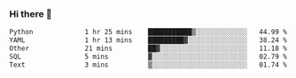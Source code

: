 ### Hi there 👋

<!--START_SECTION:waka-->

```txt
Python             1 hr 25 mins    ███████████▒░░░░░░░░░░░░░   44.99 %
YAML               1 hr 13 mins    █████████▓░░░░░░░░░░░░░░░   38.24 %
Other              21 mins         ██▓░░░░░░░░░░░░░░░░░░░░░░   11.18 %
SQL                5 mins          ▓░░░░░░░░░░░░░░░░░░░░░░░░   02.79 %
Text               3 mins          ▒░░░░░░░░░░░░░░░░░░░░░░░░   01.74 %
```

<!--END_SECTION:waka-->

<!--
**Jonas-VanHaeken/Jonas-VanHaeken** is a ✨ _special_ ✨ repository because its `README.md` (this file) appears on your GitHub profile.

Here are some ideas to get you started:

- 🔭 I’m currently working on ...
- 🌱 I’m currently learning ...
- 👯 I’m looking to collaborate on ...
- 🤔 I’m looking for help with ...
- 💬 Ask me about ...
- 📫 How to reach me: ...
- 😄 Pronouns: ...
- ⚡ Fun fact: ...
-->

